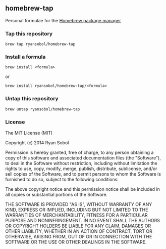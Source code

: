 ## homebrew-tap

Personal formulae for the [Homebrew package manager](http://brew.sh)

### Tap this repository

`brew tap ryansobol/homebrew-tap`

### Install a formula

`brew install <formula>`

or

`brew install ryansobol/homebrew-tap/<formula>`

### Untap this repository

`brew untap ryansobol/homebrew-tap`

### License

The MIT License (MIT)

Copyright (c) 2014 Ryan Sobol

Permission is hereby granted, free of charge, to any person obtaining a copy of
this software and associated documentation files (the "Software"), to deal in
the Software without restriction, including without limitation the rights to
use, copy, modify, merge, publish, distribute, sublicense, and/or sell copies of
the Software, and to permit persons to whom the Software is furnished to do so,
subject to the following conditions:

The above copyright notice and this permission notice shall be included in all
copies or substantial portions of the Software.

THE SOFTWARE IS PROVIDED "AS IS", WITHOUT WARRANTY OF ANY KIND, EXPRESS OR
IMPLIED, INCLUDING BUT NOT LIMITED TO THE WARRANTIES OF MERCHANTABILITY, FITNESS
FOR A PARTICULAR PURPOSE AND NONINFRINGEMENT. IN NO EVENT SHALL THE AUTHORS OR
COPYRIGHT HOLDERS BE LIABLE FOR ANY CLAIM, DAMAGES OR OTHER LIABILITY, WHETHER
IN AN ACTION OF CONTRACT, TORT OR OTHERWISE, ARISING FROM, OUT OF OR IN
CONNECTION WITH THE SOFTWARE OR THE USE OR OTHER DEALINGS IN THE SOFTWARE.
